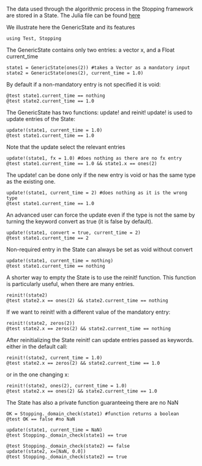 The data used through the algorithmic process in the Stopping framework
are stored in a State. The Julia file can be found [here](https://github.com/Goysa2/Stopping.jl/tree/master/test/examples/howtostate.jl)

We illustrate here the GenericState and its features
```
using Test, Stopping
```

The GenericState contains only two entries:
 a vector x, and a Float current_time
```
state1 = GenericState(ones(2)) #takes a Vector as a mandatory input
state2 = GenericState(ones(2), current_time = 1.0)
```

By default if a non-mandatory entry is not specified it is void:
```
@test state1.current_time == nothing
@test state2.current_time == 1.0
```

The GenericState has two functions: update! and reinit!
update! is used to update entries of the State:
```
update!(state1, current_time = 1.0)
@test state1.current_time == 1.0
```
Note that the update select the relevant entries
```
update!(state1, fx = 1.0) #does nothing as there are no fx entry
@test state1.current_time == 1.0 && state1.x == ones(2)
```

The update! can be done only if the new entry is void or has the same type
as the existing one.
```
update!(state1, current_time = 2) #does nothing as it is the wrong type
@test state1.current_time == 1.0
```
An advanced user can force the update even if the type is not the same by
turning the keyword convert as true (it is false by default).
```
update!(state1, convert = true, current_time = 2)
@test state1.current_time == 2
```
Non-required entry in the State can always be set as void without convert
```
update!(state1, current_time = nothing)
@test state1.current_time == nothing
```

A shorter way to empty the State is to use the reinit! function.
This function is particularly useful, when there are many entries.
```
reinit!(state2)
@test state2.x == ones(2) && state2.current_time == nothing
```
If we want to reinit! with a different value of the mandatory entry:
```
reinit!(state2, zeros(2))
@test state2.x == zeros(2) && state2.current_time == nothing
```
After reinitializing the State reinit! can update entries passed as keywords.
either in the default call:
```
reinit!(state2, current_time = 1.0)
@test state2.x == zeros(2) && state2.current_time == 1.0
```
or in the one changing x:
```
reinit!(state2, ones(2), current_time = 1.0)
@test state2.x == ones(2) && state2.current_time == 1.0
```

The State has also a private function guaranteeing there are no NaN
```
OK = Stopping._domain_check(state1) #function returns a boolean
@test OK == false #no NaN

update!(state1, current_time = NaN)
@test Stopping._domain_check(state1) == true

@test Stopping._domain_check(state2) == false
update!(state2, x=[NaN, 0.0])
@test Stopping._domain_check(state2) == true
```
